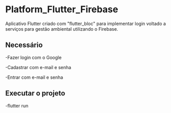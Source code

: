 # Platform_Flutter_Firebase
Aplicativo Flutter criado com "flutter_bloc" para implementar login voltado a serviços para gestão ambiental utilizando o Firebase.

## Necessário

-Fazer login com o Google<br />

-Cadastrar com e-mail e senha<br />

-Entrar com e-mail e senha

## Executar o projeto
-flutter run

